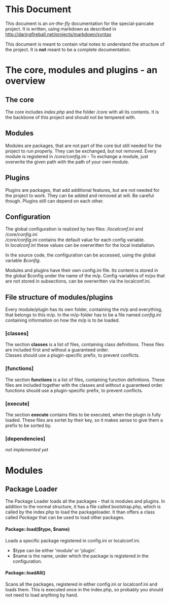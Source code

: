 # This Document

This document is an _on-the-fly_ documentation for the special-pancake project. 
It is written, using markdown as described in 
http://daringfireball.net/projects/markdown/syntax

This document is meant to contain vital notes to understand the structure of
the project. It is __not__ meant to be a complete documentation.

# The core, modules and plugins - an overview

## The core

The core includes _index.php_ and the folder _/core_ with all its contents. It
is the backbone of this project and should not be tempered with.

## Modules

Modules are packages, that are not part of the core but still needed for the
project to run properly. They can be exchanged, but not removed.
Every module is registered in _/core/config.ini_ - To exchange a module,
just overwrite the given path with the path of your own module.

## Plugins

Plugins are packages, that add additional features, but are not needed for the
project to work. They can be added and removed at will. Be careful though.
Plugins still can depend on each other.

## Configuration

The global configuration is realized by two files: _/localconf.ini_ and
_/core/config.ini_  
_/core/config.ini_ contains the default value for each config variable.  
In _localconf.ini_ these values can be overwritten for the local installation.

In the source code, the configuration can be accessed, using the global variable
_$config_.

Modules and plugins have their own config.ini file. Its content is stored in the
global $config under the name of the m/p. Config-variables of m/ps that are
not stored in subsections, can be overwritten via the localconf.ini.

## File structure of modules/plugins

Every module/plugin has its own folder, containing the m/p and everything,
that belongs to this m/p. In the m/p-folder has to be a file named _config.ini_
containing information on how the m/p is to be loaded.

### [classes]

The section __classes__ is a list of files, containing class definitions. These
files are included first and without a guaranteed order.  
Classes should use a plugin-specific prefix, to prevent conflicts.

### [functions]

The section __functions__ is a list of files, containing function definitions. 
These files are included together with the classes and without a guaranteed
order.  
functions should use a plugin-specific prefix, to prevent conflicts.

### [execute]

The section __execute__ contains files to be executed, when the plugin is fully
loaded. These files are sortet by their key, so it makes sense to give them a
prefix to be sorted by.

### [dependencies]

_not implemented yet_

# Modules

## Package Loader

The Package Loader loads all the packages - that is modules and plugins. In
addition to the normal structure, it has a file called bootstrap.php, which
is called by the index.php to load the packageloader. It than offers a class
called _Package_ that can be used to load other packages.

#### Package::load($type, $name)

Loads a specific package registered in config.ini or localconf.ini.  
* $type can be either 'module' or 'plugin'.  
* $name is the name, under which the package is registered in the configuration.

#### Package::loadAll()

Scans all the packages, registered in either config.ini or localconf.ini and
loads them. This is executed once in the index.php, so probably you should not
need to load anything by hand.


